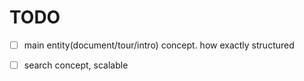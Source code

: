 # TODO

- [ ] main entity(document/tour/intro) concept. how exactly structured
- [ ] search concept, scalable 

